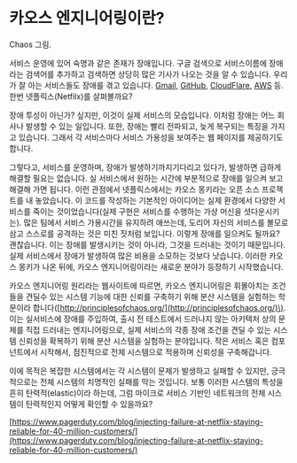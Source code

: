 # 카오스 엔지니어링이란?

Chaos 그림. 

서비스 운영에 있어 숙명과 같은 존재가 장애입니다. 구글 검색으로 서비스이름에 장애라는 검색어를 추가하고 검색하면 상당히 많은 기사가 나오는 것을 알 수 있습니다. 우리가 잘 아는 서비스들도 장애를 겪고 있습니다. [Gmail](https://it.donga.com/28827/), [GitHub](https://github.blog/2020-02-28-february-service-disruptions/), [CloudFlare](https://www.krcert.or.kr/data/trendView.do?bulletin_writing_sequence=1972), [AWS](https://aws.amazon.com/ko/blogs/korea/follow-up-to-the-november-22-event-in-aws-seoul-region/) 등. 한번 넷플릭스\(Netfilx\)를 살펴볼까요?

장애 투성이 아닌가? 싶지만, 이것이 실제 서비스의 모습입니다. 이처럼 장애는 어느 회사나 발생할 수 있는 일입니다. 또한, 장애는 빨리 전파되고, 늦게 복구되는 특징을 가지고 있습니다. 그래서 각 서비스마다 서비스 가용성을 보여주는 웹 페이지를 제공하기도 합니다. 

그렇다고, 서비스를 운영하며, 장애가 발생하기까지기다리고 있다가, 발생하면 급하게 해결할 필요는 없습니다. 실 서비스에서 원하는 시간에 부분적으로 장애를 일으켜 보고 해결해 가면 됩니다. 이런 관점에서 넷플릭스에서는 카오스 몽키라는 오픈 소스 프로젝트를 내 놓았습니다. 이 코드를 작성하는 기본적인 아이디어는 실제 환경에서 다양한 서비스를 죽이는 것이었습니다\(실제 구현은 서비스를 수행하는 가상 머신을 셧다운시키는\). 많은 팀에서 서비스 가용시간을 유지하려 애쓰는데, 도리어 자신의 서비스를 볼모로 삼고 스스로를 공격하는 것은 미친 짓처럼 보입니다. 이렇게 장애를 일으켜도 될까요? 괜찮습니다. 이는 장애를 발생시키는 것이 아니라, 그것을 드러내는 것이기 때문입니다. 실제 서비스에서 장애가 발생하여 많은 비용을 소모하는 것보다 낫습니다. 이러한 카오스 몽키가 나온 뒤에, 카오스 엔지니어링이라는 새로운 분야가 등장하기 시작했습니다.

카오스 엔지니어링 원리라는 웹사이트에 따르면, 카오스 엔지니어링은 휘몰아치는 조건들을 견딜수 있는 시스템 기능에 대한 신뢰를 구축하기 위해 분산 시스템을 실험하는 학문이라 합니다\([http://principlesofchaos.org/](http://principlesofchaos.org/)\). 이는 실서비스에 장애를 주입하여, 출시 전 테스트에서 드러나지 않는 아키텍처 상의 문제를 직접 드러내는 엔지니어링으로, 실제 서비스의 각종 장애 조건을 견딜 수 있는 시스템 신뢰성을 확복하기 위해 분산 시스템을 실험하는 분야입니다. 작은 서비스 혹은 컴포넌트에서 시작해서, 점진적으로 전체 시스템으로 적용하며 신뢰성을 구축해갑니다.

이에 목적은 복잡한 시스템에서는 각 시스템이 문제가 발생하고 실패할 수 있지만, 긍극적으로는 전체 시스템의 치명적인 실패를 막는 것입니다. 보통 이러한 시스템의 특성을 흔히 탄력적\(elastic\)이라 하는데, 그럼 마이크로 서비스 기반인 네트워크의 전체 시스템이 탄력적인지 어떻게 확인할 수 있을까요?



[https://www.pagerduty.com/blog/injecting-failure-at-netflix-staying-reliable-for-40-million-customers/](https://www.pagerduty.com/blog/injecting-failure-at-netflix-staying-reliable-for-40-million-customers/)






